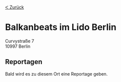 [&#5176; Zurück](/map)
# Balkanbeats im Lido Berlin

Curvystraße 7
<br />10997 Berlin

## Reportagen 

Bald wird es zu diesem Ort eine Reportage geben.
